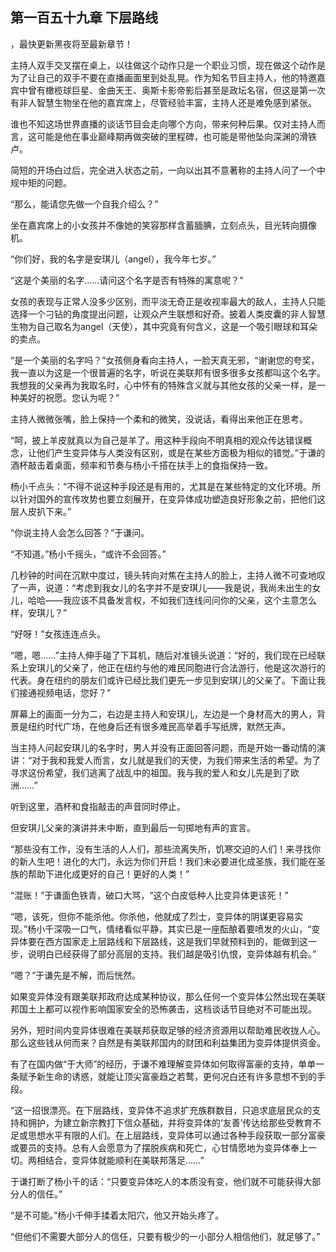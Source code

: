## 第一百五十九章 下层路线
，最快更新黑夜将至最新章节！

主持人双手交叉摆在桌上，以往做这个动作只是一个职业习惯，现在做这个动作是为了让自己的双手不要在直播画面里到处乱晃。作为知名节目主持人，他的特邀嘉宾中曾有橄榄球巨星、金曲天王、奥斯卡影帝影后甚至是政坛名宿，但这是第一次有非人智慧生物坐在他的嘉宾席上，尽管经验丰富，主持人还是难免感到紧张。

谁也不知这场世界直播的谈话节目会走向哪个方向，带来何种后果。仅对主持人而言，这可能是他在事业巅峰期再做突破的里程碑，也可能是带他坠向深渊的滑铁卢。

简短的开场白过后，完全进入状态之前，一向以出其不意著称的主持人问了一个中规中矩的问题。

“那么，能请您先做一个自我介绍么？”

坐在嘉宾席上的小女孩并不像她的笑容那样含蓄腼腆，立刻点头，目光转向摄像机。

“你们好，我的名字是安琪儿（angel），我今年七岁。”

“这是个美丽的名字……请问这个名字是否有特殊的寓意呢？”

女孩的表现与正常人没多少区别，而平淡无奇正是收视率最大的敌人，主持人只能选择一个刁钻的角度提出问题，让观众产生联想和好奇。披着人类皮囊的非人智慧生物为自己取名为angel（天使），其中究竟有何含义，这是一个吸引眼球和耳朵的卖点。

“是一个美丽的名字吗？”女孩侧身看向主持人，一脸天真无邪，“谢谢您的夸奖，我一直以为这是一个很普遍的名字，听说在美联邦有很多很多女孩都叫这个名字。我想我的父亲再为我取名时，心中怀有的特殊含义就与其他女孩的父亲一样，是一种美好的祝愿。您认为呢？”

主持人微微张嘴，脸上保持一个柔和的微笑，没说话，看得出来他正在思考。

“呵，披上羊皮就真以为自己是羊了。用这种手段向不明真相的观众传达错误概念，让他们产生变异体与人类没有区别，或是在某些方面极为相似的错觉。”于谦的酒杯敲击着桌面，频率和节奏与杨小千搭在扶手上的食指保持一致。

杨小千点头：“不得不说这种手段还是有用的，尤其是在某些特定的文化环境。所以针对国外的宣传攻势也要立刻展开，在变异体成功塑造良好形象之前，把他们这层人皮扒下来。”

“你说主持人会怎么回答？”于谦问。

“不知道。”杨小千摇头，“或许不会回答。”

几秒钟的时间在沉默中度过，镜头转向对焦在主持人的脸上，主持人微不可查地叹了一声，说道：“考虑到我女儿的名字并不是安琪儿――我是说，我尚未出生的女儿，哈哈――我应该不具备发言权，不如我们连线问问你的父亲，这个主意怎么样，安琪儿？”

“好呀！”女孩连连点头。

“嗯，嗯……”主持人伸手碰了下耳机，随后对准镜头说道：“好的，我们现在已经联系上安琪儿的父亲了，他正在纽约与他的难民同胞进行合法游行，他是这次游行的代表。身在纽约的朋友们或许已经比我们更先一步见到安琪儿的父亲了。下面让我们接通视频电话，您好？”

屏幕上的画面一分为二，右边是主持人和安琪儿，左边是一个身材高大的男人，背景是纽约时代广场，在他身后还有很多难民高举着手写纸牌，默然无声。

当主持人问起安琪儿的名字时，男人并没有正面回答问题，而是开始一番动情的演讲：“对于我和我爱人而言，女儿就是我们的天使，为我们带来生活的希望。为了寻求这份希望，我们逃离了战乱中的祖国。我与我的爱人和女儿先是到了欧洲……”

听到这里，酒杯和食指敲击的声音同时停止。

但安琪儿父亲的演讲并未中断，直到最后一句掷地有声的宣言。

“那些没有工作，没有生活的人人们，那些流离失所，饥寒交迫的人们！来寻找你的新人生吧！进化的大门，永远为你们开启！我们未必要进化成圣族，我们能在圣族的帮助下进化成更好的自己！更好的人类！”

“混账！”于谦面色铁青，破口大骂，“这个白皮低种人比变异体更该死！”

“嗯，该死，但你不能杀他。你杀他，他就成了烈士，变异体的阴谋更容易实现。”杨小千深吸一口气，情绪看似平静，其实已是一座酝酿着要喷发的火山，“变异体要在西方国家走上层路线和下层路线，这是我们早就预料到的，能做到这一步，说明白已经获得了部分高层的支持。我们越是吸引仇恨，变异体越有机会。”

“嗯？”于谦先是不解，而后恍然。

如果变异体没有跟美联邦政府达成某种协议，那么任何一个变异体公然出现在美联邦国土上都可以视作影响国家安全的恐怖袭击，这档谈话节目绝对不可能出现。

另外，短时间内变异体很难在美联邦获取足够的经济资源用以帮助难民收拢人心。那么这些钱从何而来？自然是有美联邦国内的财团和利益集团为变异体提供资金。

有了在国内做“于大师”的经历，于谦不难理解变异体如何取得富豪的支持，单单一条赋予新生命的诱惑，就能让顶尖富豪趋之若鹜，更何况白还有许多意想不到的手段。

“这一招很漂亮。在下层路线，变异体不追求扩充族群数目，只追求底层民众的支持和拥护，为建立新宗教打下信众基础，并将变异体的‘友善’传达给那些受教育不足或思想水平有限的人们。在上层路线，变异体可以通过各种手段获取一部分富豪或要员的支持。总有人会愿意为了摆脱疾病和死亡，心甘情愿地为变异体奉上一切。两相结合，变异体就能顺利在美联邦落足……”

于谦打断了杨小千的话：“只要变异体吃人的本质没有变，他们就不可能获得大部分人的信任。”

“是不可能。”杨小千伸手揉着太阳穴，他又开始头疼了。

“但他们不需要大部分人的信任，只要有极少的一小部分人相信他们，就足够了。”

